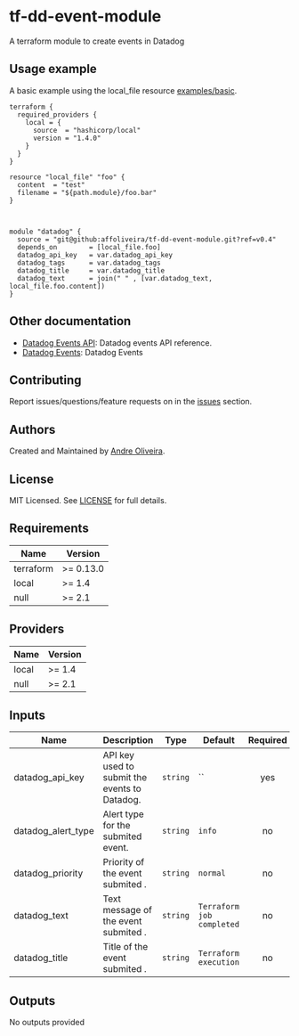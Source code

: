 # tf-dd-event-module

A terraform module to create events in Datadog

## Usage example

A basic example using the local_file resource [examples/basic](https://github.com/affoliveira/tf-dd-event-module/tree/master/examples/basic).

```hcl
terraform {
  required_providers {
    local = {
      source  = "hashicorp/local"
      version = "1.4.0"
    }
  }
}

resource "local_file" "foo" {
  content  = "test"
  filename = "${path.module}/foo.bar"
}



module "datadog" {
  source = "git@github:affoliveira/tf-dd-event-module.git?ref=v0.4"
  depends_on 		= [local_file.foo]
  datadog_api_key 	= var.datadog_api_key
  datadog_tags 		= var.datadog_tags
  datadog_title   	= var.datadog_title
  datadog_text    	= join(" " , [var.datadog_text, local_file.foo.content])
}
```

## Other documentation

* [Datadog Events API](https://docs.datadoghq.com/api/v1/events/): Datadog events API reference.
* [Datadog Events](https://docs.datadoghq.com/events/): Datadog Events


## Contributing

Report issues/questions/feature requests on in the [issues](https://github.com/affoliveira/tf-dd-event-module/issues/new) section.


## Authors

Created and Maintained by [Andre Oliveira](https://github.com/affoliveira).

## License

MIT Licensed. See [LICENSE](https://github.com/affoliveira/tf-dd-event-module/tree/master/LICENSE) for full details.

## Requirements

| Name | Version |
|------|---------|
| terraform | >= 0.13.0 |
| local | >= 1.4 |
| null | >= 2.1 |


## Providers

| Name | Version |
|------|---------|
| local | >= 1.4 |
| null | >= 2.1 |

## Inputs

| Name | Description | Type | Default | Required |
|------|-------------|------|---------|:--------:|
| datadog_api_key | API key used to submit the events to Datadog. | `string` | `` | yes |
| datadog_alert_type | Alert type for the submited event. | `string` | `info` | no |
| datadog_priority | Priority of the event submited . | `string` | `normal` | no |
| datadog_text | Text message of the event submited . | `string` | `Terraform job completed` | no |
| datadog_title | Title of the event submited . | `string` | `Terraform execution` | no |

## Outputs

No outputs provided
